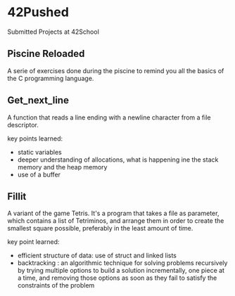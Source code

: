 # 42Pushed
Submitted Projects at 42School

## Piscine Reloaded
A serie of exercises done during the piscine to remind you all the basics of the C programming language.

## Get_next_line
A function that reads a line ending with a newline character from a file descriptor.

key points learned:
- static variables
- deeper understanding of allocations, what is happening ine the stack memory and the heap memory
- use of a buffer

## Fillit
A variant of the game Tetris. It's a program that takes a file as parameter, which contains a list of Tetriminos, and arrange them in order to create the smallest square possible, preferably in the least amount of time.

key point learned:
- efficient structure of data: use of struct and linked lists
- backtracking : an algorithmic technique for solving problems recursively by trying multiple options to build a solution incrementally, one piece at a time, and removing those options as soon as they fail to satisfy the constraints of the problem
